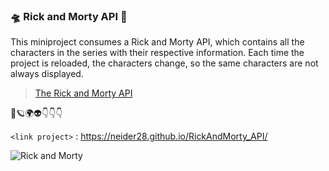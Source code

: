 ### 🛸 Rick and Morty API 🤯

This miniproject consumes a Rick and Morty API, which contains all the characters in the series with their respective information. Each time the project is reloaded, the characters change, so the same characters are not always displayed.

> [The Rick and Morty API](https://rickandmortyapi.com/ "The Rick and Morty API") 

🌌🪐🌍👽👇👇👇

`<link project>` : <https://neider28.github.io/RickAndMorty_API/>

![Rick and Morty](https://digitalnewsqr.com/wp-content/uploads/2021/08/rick-y-morty-5.jpg "Rick and Morty")
